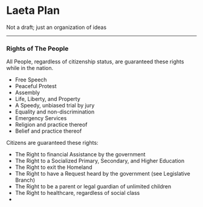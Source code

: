 # Laeta Plan
Not a draft; just an organization of ideas
* * *
### Rights of The People
All People, regardless of citizenship status, are guaranteed these rights while in the nation.
- Free Speech
- Peaceful Protest
- Assembly
- Life, Liberty, and Property
- A Speedy, unbiased trial by jury
- Equality and non-discrimination
- Emergency Services
- Religion and practice thereof
- Belief and practice thereof

Citizens are guaranteed these rights:
- The Right to financial Assistance by the government
- The Right to a Socialized Primary, Secondary, and Higher Education
- The Right to exit the Homeland
- The Right to have a Request heard by the government (see Legislative Branch)
- The Right to be a parent or legal guardian of unlimited children
- The Right to healthcare, regardless of social class
- 